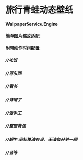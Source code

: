 # 旅行青蛙动态壁纸

#### WallpaperService.Engine

#### 简单图片缩放适配

#### 附带动作时间配置

##### //吃饭

##### //写东西

##### //看书

##### //背帽子

##### //做手工

##### //整理背包

##### //蜗牛 坐标算法有误，无法每分钟一周

##### //音符
